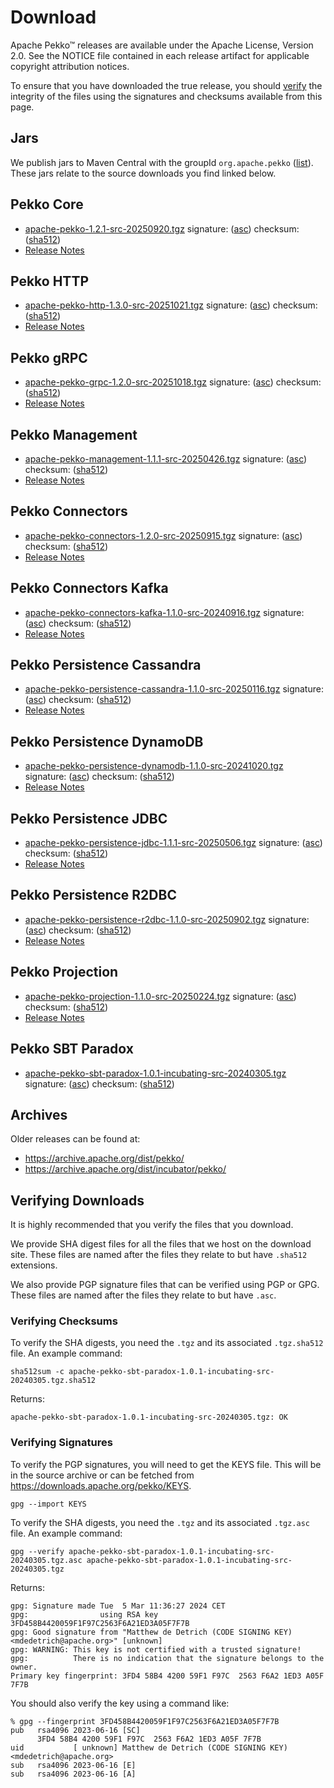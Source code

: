 # Download

Apache Pekko™ releases are available under the Apache License, Version 2.0.
See the NOTICE file contained in each release artifact for applicable copyright attribution notices.

To ensure that you have downloaded the true release, you should [verify](#verifying-downloads) the integrity of the
files using the signatures and checksums available from this page.

## Jars

We publish jars to Maven Central with the groupId `org.apache.pekko` ([list](https://mvnrepository.com/artifact/org.apache.pekko)).
These jars relate to the source downloads you find linked below.

## Pekko Core

* [apache-pekko-1.2.1-src-20250920.tgz](https://www.apache.org/dyn/closer.lua/pekko/1.2.1/apache-pekko-1.2.1-src-20250920.tgz) signature: ([asc](https://downloads.apache.org/pekko/1.2.1/apache-pekko-1.2.1-src-20250920.tgz.asc)) checksum: ([sha512](https://downloads.apache.org/pekko/1.2.1/apache-pekko-1.2.1-src-20250920.tgz.sha512))
* [Release Notes](https://pekko.apache.org/docs/pekko/current/release-notes/index.html)

## Pekko HTTP

* [apache-pekko-http-1.3.0-src-20251021.tgz](https://www.apache.org/dyn/closer.lua/pekko/HTTP-1.3.0/apache-pekko-http-1.3.0-src-20251021.tgz) signature: ([asc](https://downloads.apache.org/pekko/HTTP-1.3.0/apache-pekko-http-1.3.0-src-20251021.tgz.asc)) checksum: ([sha512](https://downloads.apache.org/pekko/HTTP-1.3.0/apache-pekko-http-1.3.0-src-20251021.tgz.sha512))
* [Release Notes](https://pekko.apache.org/docs/pekko-http/current/release-notes/index.html)

## Pekko gRPC

* [apache-pekko-grpc-1.2.0-src-20251018.tgz](https://www.apache.org/dyn/closer.lua/pekko/GRPC-1.2.0/apache-pekko-grpc-1.2.0-src-20251018.tgz) signature: ([asc](https://downloads.apache.org/pekko/GRPC-1.2.0/apache-pekko-grpc-1.2.0-src-20251018.tgz.asc)) checksum: ([sha512](https://downloads.apache.org/pekko/GRPC-1.2.0/apache-pekko-grpc-1.2.0-src-20251018.tgz.sha512))
* [Release Notes](https://pekko.apache.org/docs/pekko-grpc/current/release-notes/index.html)

## Pekko Management

* [apache-pekko-management-1.1.1-src-20250426.tgz](https://www.apache.org/dyn/closer.lua/pekko/MANAGEMENT-1.1.1/apache-pekko-management-1.1.1-src-20250426.tgz) signature: ([asc](https://downloads.apache.org/pekko/MANAGEMENT-1.1.1/apache-pekko-management-1.1.1-src-20250426.tgz.asc)) checksum: ([sha512](https://downloads.apache.org/pekko/MANAGEMENT-1.1.1/apache-pekko-management-1.1.1-src-20250426.tgz.sha512))
* [Release Notes](https://pekko.apache.org/docs/pekko-management/current/release-notes/index.html)

## Pekko Connectors

* [apache-pekko-connectors-1.2.0-src-20250915.tgz](https://www.apache.org/dyn/closer.lua/pekko/CONNECTORS-1.2.0/apache-pekko-connectors-1.2.0-src-20250915.tgz) signature: ([asc](https://downloads.apache.org/pekko/CONNECTORS-1.2.0/apache-pekko-connectors-1.2.0-src-20250915.tgz.asc)) checksum: ([sha512](https://downloads.apache.org/pekko/CONNECTORS-1.2.0/apache-pekko-connectors-1.2.0-src-20250915.tgz.sha512))
* [Release Notes](https://pekko.apache.org/docs/pekko-connectors/current/release-notes/index.html)

## Pekko Connectors Kafka

* [apache-pekko-connectors-kafka-1.1.0-src-20240916.tgz](https://www.apache.org/dyn/closer.lua/pekko/CONNECTORS-KAFKA-1.1.0/apache-pekko-connectors-kafka-1.1.0-src-20240916.tgz) signature: ([asc](https://downloads.apache.org/pekko/CONNECTORS-KAFKA-1.1.0/apache-pekko-connectors-kafka-1.1.0-src-20240916.tgz.asc)) checksum: ([sha512](https://downloads.apache.org/pekko/CONNECTORS-KAFKA-1.1.0/apache-pekko-connectors-kafka-1.1.0-src-20240916.tgz.sha512))
* [Release Notes](https://pekko.apache.org/docs/pekko-connectors-kafka/current/release-notes/index.html)

## Pekko Persistence Cassandra

* [apache-pekko-persistence-cassandra-1.1.0-src-20250116.tgz](https://www.apache.org/dyn/closer.lua/pekko/PERSISTENCE-CASSANDRA-1.1.0/apache-pekko-persistence-cassandra-1.1.0-src-20250116.tgz) signature: ([asc](https://downloads.apache.org/pekko/PERSISTENCE-CASSANDRA-1.1.0/apache-pekko-persistence-cassandra-1.1.0-src-20250116.tgz.asc)) checksum: ([sha512](https://downloads.apache.org/pekko/PERSISTENCE-CASSANDRA-1.1.0/apache-pekko-persistence-cassandra-1.1.0-src-20250116.tgz.sha512))
* [Release Notes](https://pekko.apache.org/docs/pekko-persistence-cassandra/current/release-notes/index.html)

## Pekko Persistence DynamoDB

* [apache-pekko-persistence-dynamodb-1.1.0-src-20241020.tgz](https://www.apache.org/dyn/closer.lua/pekko/PERSISTENCE-DYNAMODB-1.1.0/apache-pekko-persistence-dynamodb-1.1.0-src-20241020.tgz) signature: ([asc](https://downloads.apache.org/pekko/PERSISTENCE-DYNAMODB-1.1.0/apache-pekko-persistence-dynamodb-1.1.0-src-20241020.tgz.asc)) checksum: ([sha512](https://downloads.apache.org/pekko/PERSISTENCE-DYNAMODB-1.1.0/apache-pekko-persistence-dynamodb-1.1.0-src-20241020.tgz.sha512))
* [Release Notes](https://github.com/apache/pekko-persistence-dynamodb/blob/main/CHANGELOG.md)

## Pekko Persistence JDBC

* [apache-pekko-persistence-jdbc-1.1.1-src-20250506.tgz](https://www.apache.org/dyn/closer.lua/pekko/PERSISTENCE-JDBC-1.1.1/apache-pekko-persistence-jdbc-1.1.1-src-20250506.tgz) signature: ([asc](https://downloads.apache.org/pekko/PERSISTENCE-JDBC-1.1.1/apache-pekko-persistence-jdbc-1.1.1-src-20250506.tgz.asc)) checksum: ([sha512](https://downloads.apache.org/pekko/PERSISTENCE-JDBC-1.1.1/apache-pekko-persistence-jdbc-1.1.1-src-20250506.tgz.sha512))
* [Release Notes](https://pekko.apache.org/docs/pekko-persistence-jdbc/current/release-notes/index.html)

## Pekko Persistence R2DBC

* [apache-pekko-persistence-r2dbc-1.1.0-src-20250902.tgz](https://www.apache.org/dyn/closer.lua/pekko/PERSISTENCE-R2DBC-1.1.0/apache-pekko-persistence-r2dbc-1.1.0-src-20250902.tgz) signature: ([asc](https://downloads.apache.org/pekko/PERSISTENCE-R2DBC-1.1.0/apache-pekko-persistence-r2dbc-1.1.0-src-20250902.tgz.asc)) checksum: ([sha512](https://downloads.apache.org/pekko/PERSISTENCE-R2DBC-1.1.0/apache-pekko-persistence-r2dbc-1.1.0-src-20250902.tgz.sha512))
* [Release Notes](https://pekko.apache.org/docs/pekko-persistence-r2dbc/1.1/release-notes/index.html)

## Pekko Projection

* [apache-pekko-projection-1.1.0-src-20250224.tgz](https://www.apache.org/dyn/closer.lua/pekko/PROJECTION-1.1.0/apache-pekko-projection-1.1.0-src-20250224.tgz) signature: ([asc](https://downloads.apache.org/pekko/PROJECTION-1.1.0/apache-pekko-projection-1.1.0-src-20250224.tgz.asc)) checksum: ([sha512](https://downloads.apache.org/pekko/PROJECTION-1.1.0/apache-pekko-projection-1.1.0-src-20250224.tgz.sha512))
* [Release Notes](https://pekko.apache.org/docs/pekko-projection/1.1/release-notes/index.html)

## Pekko SBT Paradox

* [apache-pekko-sbt-paradox-1.0.1-incubating-src-20240305.tgz](https://www.apache.org/dyn/closer.lua/incubator/pekko/SBT-PARADOX-1.0.1/apache-pekko-sbt-paradox-1.0.1-incubating-src-20240305.tgz) signature: ([asc](https://downloads.apache.org/incubator/pekko/SBT-PARADOX-1.0.1/apache-pekko-sbt-paradox-1.0.1-incubating-src-20240305.tgz.asc)) checksum: ([sha512](https://downloads.apache.org/incubator/pekko/SBT-PARADOX-1.0.1/apache-pekko-sbt-paradox-1.0.1-incubating-src-20240305.tgz.sha512))

## Archives

Older releases can be found at:

* https://archive.apache.org/dist/pekko/
* https://archive.apache.org/dist/incubator/pekko/

## Verifying Downloads

It is highly recommended that you verify the files that you download.

We provide SHA digest files for all the files that we host on the download site. These files 
are named after the files they relate to but have `.sha512` extensions.

We also provide PGP signature files that can be verified using PGP or GPG. These files
are named after the files they relate to but have `.asc`.

### Verifying Checksums

To verify the SHA digests, you need the `.tgz` and its associated `.tgz.sha512` file. An example command:
```
sha512sum -c apache-pekko-sbt-paradox-1.0.1-incubating-src-20240305.tgz.sha512
```

Returns:
```
apache-pekko-sbt-paradox-1.0.1-incubating-src-20240305.tgz: OK
```
### Verifying Signatures

To verify the PGP signatures, you will need to get the KEYS file. This will be in the source archive
or can be fetched from https://downloads.apache.org/pekko/KEYS.

```
gpg --import KEYS
```

To verify the SHA digests, you need the `.tgz` and its associated `.tgz.asc` file. An example command:
```
gpg --verify apache-pekko-sbt-paradox-1.0.1-incubating-src-20240305.tgz.asc apache-pekko-sbt-paradox-1.0.1-incubating-src-20240305.tgz
```

Returns:
```
gpg: Signature made Tue  5 Mar 11:36:27 2024 CET
gpg:                using RSA key 3FD458B4420059F1F97C2563F6A21ED3A05F7F7B
gpg: Good signature from "Matthew de Detrich (CODE SIGNING KEY) <mdedetrich@apache.org>" [unknown]
gpg: WARNING: This key is not certified with a trusted signature!
gpg:          There is no indication that the signature belongs to the owner.
Primary key fingerprint: 3FD4 58B4 4200 59F1 F97C  2563 F6A2 1ED3 A05F 7F7B
```
You should also verify the key using a command like:

```
% gpg --fingerprint 3FD458B4420059F1F97C2563F6A21ED3A05F7F7B
pub   rsa4096 2023-06-16 [SC]
      3FD4 58B4 4200 59F1 F97C  2563 F6A2 1ED3 A05F 7F7B
uid           [ unknown] Matthew de Detrich (CODE SIGNING KEY) <mdedetrich@apache.org>
sub   rsa4096 2023-06-16 [E]
sub   rsa4096 2023-06-16 [A]
```
